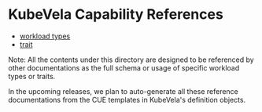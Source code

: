 # KubeVela Capability References

- [workload types](https://github.com/oam-dev/kubevela/tree/master/docs/developers/references/workload-types)
- [trait](https://github.com/oam-dev/kubevela/tree/master/docs/developers/references/traits)


Note: All the contents under this directory are designed to be referenced by other documentations as the full schema or usage of specific workload types or traits.

In the upcoming releases, we plan to auto-generate all these reference documentations from the CUE templates in KubeVela's definition objects.

